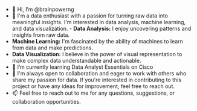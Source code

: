- 👋 Hi, I’m @brainpowerng
- 👀 I'm a data enthusiast with a passion for turning raw data into meaningful insights. I'm interested in data analysis, machine learning, and data visualization. - **Data Analysis:** I enjoy uncovering patterns and insights from raw data.
- **Machine Learning:** I'm fascinated by the ability of machines to learn from data and make predictions.
- **Data Visualization:** I believe in the power of visual representation to make complex data understandable and actionable.
- 🌱 I’m currently learning Data Analyst Essentials on Cisco
- 💞️ I'm always open to collaboration and eager to work with others who share my passion for data. If you're interested in contributing to this project or have any ideas for improvement, feel free to reach out.
- 📫 Feel free to reach out to me for any questions, suggestions, or collaboration opportunities.

<!---
brainpowerng/brainpowerng is a ✨ special ✨ repository because its `README.md` (this file) appears on your GitHub profile.
You can click the Preview link to take a look at your changes.
--->
